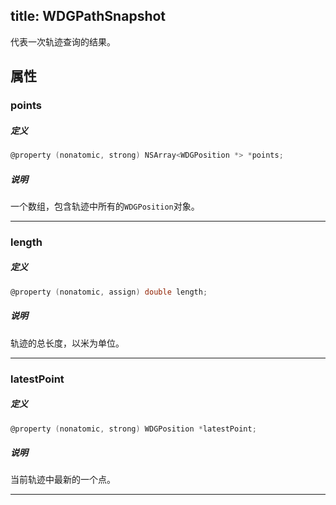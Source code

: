 title: WDGPathSnapshot
---

代表一次轨迹查询的结果。

## 属性

### points

##### 定义

```objectivec
@property (nonatomic, strong) NSArray<WDGPosition *> *points;
```

##### 说明
一个数组，包含轨迹中所有的`WDGPosition`对象。

---

### length

##### 定义

```objectivec
@property (nonatomic, assign) double length;
```

##### 说明
轨迹的总长度，以米为单位。

---

### latestPoint

##### 定义

```objectivec
@property (nonatomic, strong) WDGPosition *latestPoint;
```

##### 说明
当前轨迹中最新的一个点。

---
